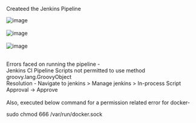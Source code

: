 Createed the Jenkins Pipeline <br />

![image](https://user-images.githubusercontent.com/98147893/181433682-ac97a12e-f973-4416-9f7a-770058bcd306.png)
<br /><br />
![image](https://user-images.githubusercontent.com/98147893/181433729-5d0901cf-70ff-4acd-ac5a-fc0b2f1e978f.png)
<br /><br />
![image](https://user-images.githubusercontent.com/98147893/181433812-81515ef1-843b-4777-8777-8c45de1bd216.png)
<br /><br />

Errors faced on running the pipeline -<br />
Jenkins CI Pipeline Scripts not permitted to use method groovy.lang.GroovyObject<br />
Resolution - Navigate to jenkins > Manage jenkins > In-process Script Approval -> Approve<br />
<br />
Also, executed below command for a permission related error for docker- <br />

sudo chmod 666 /var/run/docker.sock
